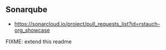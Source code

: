 ## Sonarqube

- https://sonarcloud.io/project/pull_requests_list?id=rstauch-org_showcase

FIXME: extend this readme
